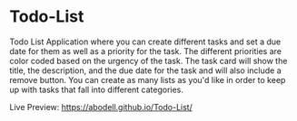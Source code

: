 # Todo-List
Todo List Application where you can create different tasks and set a due date for them as well as a priority for the task.  The different priorities are color coded based on the urgency of the task.  The task card will show the title, the description, and the due date for the task and will also include a remove button.  You can create as many lists as you'd like in order to keep up with tasks that fall into different categories.  

Live Preview: https://abodell.github.io/Todo-List/
